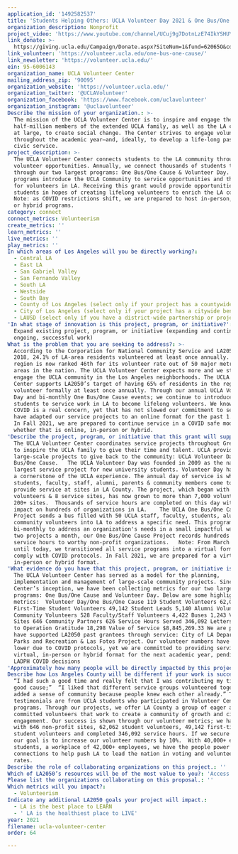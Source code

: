 ```yaml
---
application_id: '1492582537'
title: 'Students Helping Others: UCLA Volunteer Day 2021 & One Bus/One Cause'
organization_description: Nonprofit
project_video: 'https://www.youtube.com/channel/UCuj9g7DotnLzE74IkYSHUYA/videos'
link_donate: >-
  https://giving.ucla.edu/Campaign/Donate.aspx?SiteNum=1&fund=62065O&code=m-8814&MG=%25%25PublicID%25%25&Finder=%25%25FinderNumber%25%25
link_volunteer: 'https://volunteer.ucla.edu/one-bus-one-cause/'
link_newsletter: 'https://volunteer.ucla.edu/'
ein: 95-6006143
organization_name: UCLA Volunteer Center
mailing_address_zip: '90095'
organization_website: 'https://volunteer.ucla.edu/'
organization_twitter: '@UCLAVolunteer'
organization_facebook: 'https://www.facebook.com/uclavolunteer'
organization_instagram: '@uclavolunteer'
Describe the mission of your organization.: >-
  The mission of the UCLA Volunteer Center is to inspire and engage the near
  half-million members of the extended UCLA family, as well as the LA community
  at large, to create social change. The Center strives to engage volunteers
  throughout the academic year–and, ideally, to develop a life-long passion for
  civic service. 
project_description: >-
  The UCLA Volunteer Center connects students to the LA community through
  volunteer opportunities. Annually, we connect thousands of students to service
  through our two largest programs: One Bus/One Cause & Volunteer Day. Both
  programs introduce the UCLA Community to service opportunities and the need
  for volunteers in LA. Receiving this grant would provide opportunities to
  students in hopes of creating lifelong volunteers to enrich the LA community.
  Note: as COVID restrictions shift, we are prepared to host in-person, online
  or hybrid programs. 
category: connect
connect_metrics: Volunteerism
create_metrics: ''
learn_metrics: ''
live_metrics: ''
play_metrics: ''
In which areas of Los Angeles will you be directly working?:
  - Central LA
  - East LA
  - San Gabriel Valley
  - San Fernando Valley
  - South LA
  - Westside
  - South Bay
  - County of Los Angeles (select only if your project has a countywide benefit)
  - City of Los Angeles (select only if your project has a citywide benefit)
  - LAUSD (select only if you have a district-wide partnership or project)
'In what stage of innovation is this project, program, or initiative?': >-
  Expand existing project, program, or initiative (expanding and continuing
  ongoing, successful work)
What is the problem that you are seeking to address?: >-
  According to the Corporation for National Community Service and LA2050, in
  2018, 24.1% of LA-area residents volunteered at least once annually. The LA
  region is now ranked 46th for its volunteer rate out of 50 major metropolitan
  areas in the nation. The UCLA Volunteer Center expects more and we strive to
  engage the UCLA community in the Los Angeles neighborhoods. The UCLA Volunteer
  Center supports LA2050’s target of having 65% of residents in the region
  volunteer formally at least once annually. Through our annual UCLA Volunteer
  Day and bi-monthly One Bus/One Cause events; we continue to introduce UCLA
  students to service work in LA to become lifelong volunteers. We know that
  COVID is a real concern, yet that has not slowed our commitment to service. We
  have adapted our service projects to an online format for the past 1.5 years.
  In Fall 2021, we are prepared to continue service in a COVID safe model,
  whether that is online, in-person or hybrid.
'Describe the project, program, or initiative that this grant will support to address the problem identified.': >-
  The UCLA Volunteer Center coordinates service projects throughout Greater LA
  to inspire the UCLA family to give their time and talent. UCLA provides two
  large-scale projects to give back to the community: UCLA Volunteer Day & One
  Bus/One Cause.   The UCLA Volunteer Day was founded in 2009 as the nation’s
  largest service project for new university students. Volunteer Day has become
  a cornerstone of the UCLA experience. The annual day of service is when UCLA
  students, faculty, staff, alumni, parents & community members come together to
  provide service at sites in LA County. The project, which began with 4,000
  volunteers & 8 service sites, has now grown to more than 7,000 volunteers at
  200+ sites.  Thousands of service hours are completed on this day with an
  impact on hundreds of organizations in LA.    The UCLA One Bus/One Cause
  Project sends a bus filled with 50 UCLA staff, faculty, students, alumni &
  community volunteers into LA to address a specific need. This program occurs
  bi-monthly to address an organization's needs in a small impactful way. With
  two projects a month, our One Bus/One Cause Project records hundreds of
  service hours to worthy non-profit organizations.   Note: From March 2020
  until today, we transitioned all service programs into a virtual format to
  comply with COVID protocols. In Fall 2021, we are prepared for a virtual,
  in-person or hybrid format.   
'What evidence do you have that this project, program, or initiative is or will be successful, and how will you define and measure success?': >-
  The UCLA Volunteer Center has served as a model for the planning,
  implementation and management of large-scale community projects. Since the
  Center’s inception, we have been collecting metrics for our two largest
  programs: One Bus/One Cause and Volunteer Day. Below are some highlighted
  metrics:  Volunteer Day/One Bus/One Cause 119 Student Volunteers 62,062
  First-Time Student Volunteers 49,142 Student Leads 5,140 Alumni Volunteers 389
  Community Volunteers 528 Faculty/Staff Volunteers 4,422 Buses 1,243 Volunteer
  Sites 646 Community Partners 626 Service Hours Served 346,092 Letters Written
  to Operation Gratitude 18,298 Value of Service $8,845,269.33 We are proud to
  have supported LA2050 past grantees through service: City of LA Department of
  Parks and Recreation & Las Fotos Project. Our volunteer numbers have been
  lower due to COVID protocols, yet we are committed to providing service in a
  virtual, in-person or hybrid format for the next academic year, pending UCLA &
  LADPH COVID decisions
'Approximately how many people will be directly impacted by this project, program, or initiative?': '6000'
Describe how Los Angeles County will be different if your work is successful.: >-
  “I had such a good time and really felt that I was contributing my time to a
  good cause;”  “I liked that different service groups volunteered together-it
  added a sense of community because people knew each other already.” These
  testimonials are from UCLA students who participated in Volunteer Center
  programs. Through our projects, we offer LA County a group of eager and
  committed volunteers that work to create a community of growth and civic
  engagement. Our success is shown through our volunteer metrics; we have worked
  with 646 non-profit sites, 62,062 student volunteers, 49,142 first-time
  student volunteers and completed 346,092 service hours. If we secure funding,
  our goal is to increase our volunteer numbers by 10%.  With 40,000+ enrolled
  students, a workplace of 42,000+ employees, we have the people power and
  connections to help push LA to lead the nation in voting and volunteering
  rates.
Describe the role of collaborating organizations on this project.: ''
Which of LA2050’s resources will be of the most value to you?: 'Access to the LA2050 community,Communications support,Volunteer recruitment'
Please list the organizations collaborating on this proposal.: ''
Which metrics will you impact?:
  - Volunteerism
Indicate any additional LA2050 goals your project will impact.:
  - LA is the best place to LEARN
  - ' LA is the healthiest place to LIVE'
year: 2021
filename: ucla-volunteer-center
order: 64

---
```


